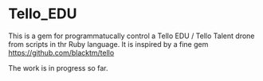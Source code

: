 # Tello_EDU
This is a gem for programmatucally control a Tello EDU / Tello Talent drone from scripts in thr Ruby language.
It is inspired by a fine gem https://github.com/blacktm/tello

The work is in progress so far.

